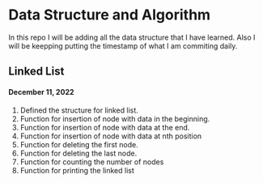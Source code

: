 <h1>Data Structure and Algorithm</h1>
In this repo I will be adding all the data structure that I have learned. Also I will be keepping putting the timestamp of what I am commiting daily.
<h2>Linked List</h2>
<h4>December 11, 2022</h4>
<ol>
  <li>Defined the structure for linked list.</li>
  <li>Function for insertion of node with data in the beginning.</li>
  <li>Function for insertion of node with data at the end.</li>
  <li>Function for insertion of node with data at nth position</li>
  <li>Function for deleting the first node.</li>
  <li>Function for deleting the last node.</li>
  <li>Function for counting the number of nodes</li>
  <li>Function for printing the linked list</li>
</ol>